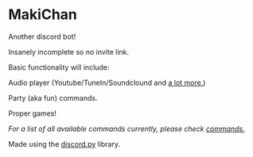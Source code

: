 # MakiChan
Another discord bot!

Insanely incomplete so no invite link.

Basic functionality will include:

Audio player (Youtube/TuneIn/Soundclound and [a lot more.](https://rg3.github.io/youtube-dl/supportedsites.html))

Party (aka fun) commands.

Proper games!

*For a list of all available commands currently, please check [commands.](COMMANDS.md)*
 

Made using the [discord.py](https://github.com/Rapptz/discord.py) library. 
